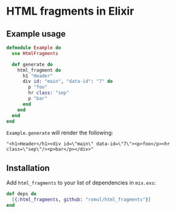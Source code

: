 # HTML fragments in Elixir

## Example usage

```elixir
defmodule Example do
  use HtmlFragments

  def generate do
    html_fragment do
      h1 "Header"
      div id: "main", "data-id": "7" do
        p "foo"
        hr class: "sep"
        p "bar"
      end
    end
  end
end
```

`Example.generate` will render the following:

```
"<h1>Header</h1><div id=\"main\" data-id=\"7\"><p>foo</p><hr class=\"sep\"/><p>bar</p></div>"
```


## Installation

  Add `html_fragments` to your list of dependencies in `mix.exs`:

  ```elixir
  def deps do
    [{:html_fragments, github: "romul/html_fragments"}]
  end
  ```
